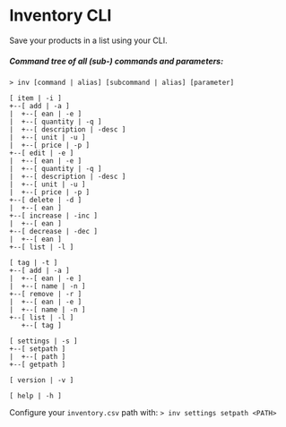 # Inventory CLI

Save your products in a list using your CLI.

##### Command tree of all (sub-) commands and parameters:
```
> inv [command | alias] [subcommand | alias] [parameter]

[ item | -i ]
+--[ add | -a ]
|  +--[ ean | -e ]
|  +--[ quantity | -q ]
|  +--[ description | -desc ]
|  +--[ unit | -u ]
|  +--[ price | -p ]
+--[ edit | -e ]
|  +--[ ean | -e ]
|  +--[ quantity | -q ]
|  +--[ description | -desc ]
|  +--[ unit | -u ]
|  +--[ price | -p ]
+--[ delete | -d ]
|  +--[ ean ]
+--[ increase | -inc ]
|  +--[ ean ]
+--[ decrease | -dec ]
|  +--[ ean ]
+--[ list | -l ]

[ tag | -t ]
+--[ add | -a ]
|  +--[ ean | -e ]
|  +--[ name | -n ]
+--[ remove | -r ]
|  +--[ ean | -e ]
|  +--[ name | -n ]
+--[ list | -l ]
   +--[ tag ]

[ settings | -s ]
+--[ setpath ]
|  +--[ path ]
+--[ getpath ]

[ version | -v ]

[ help | -h ]
```

Configure your `inventory.csv` path with:
`> inv settings setpath <PATH>`
